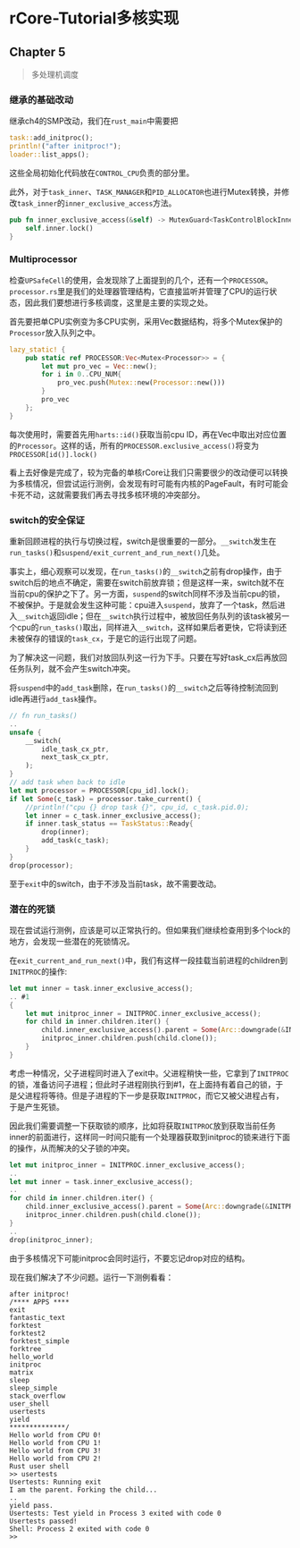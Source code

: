 # rCore-Tutorial多核实现



## Chapter 5

> 多处理机调度



### 继承的基础改动

继承ch4的SMP改动，我们在`rust_main`中需要把

```rust
task::add_initproc();
println!("after initproc!");
loader::list_apps();
```

这些全局初始化代码放在`CONTROL_CPU`负责的部分里。

此外，对于`task_inner`、`TASK_MANAGER`和`PID_ALLOCATOR`也进行Mutex转换，并修改`task_inner`的`inner_exclusive_access`方法。

```rust
pub fn inner_exclusive_access(&self) -> MutexGuard<TaskControlBlockInner> {
    self.inner.lock()
}
```

### Multiprocessor

检查`UPSafeCell`的使用，会发现除了上面提到的几个，还有一个`PROCESSOR`。`processor.rs`里是我们的处理器管理结构，它直接监听并管理了CPU的运行状态，因此我们要想进行多核调度，这里是主要的实现之处。

首先要把单CPU实例变为多CPU实例，采用Vec数据结构，将多个Mutex保护的`Processor`放入队列之中。

```rust
lazy_static! {
    pub static ref PROCESSOR:Vec<Mutex<Processor>> = {
        let mut pro_vec = Vec::new();
        for i in 0..CPU_NUM{
            pro_vec.push(Mutex::new(Processor::new()))
        }
        pro_vec
    };
}
```

每次使用时，需要首先用`harts::id()`获取当前cpu ID，再在Vec中取出对应位置的`Processor`。这样的话，所有的`PROCESSOR.exclusive_access()`将变为`PROCESSOR[id()].lock()`

看上去好像是完成了，较为完备的单核rCore让我们只需要很少的改动便可以转换为多核情况，但尝试运行测例，会发现有时可能有内核的PageFault，有时可能会卡死不动，这就需要我们再去寻找多核环境的冲突部分。

### switch的安全保证

重新回顾进程的执行与切换过程，switch是很重要的一部分。`__switch`发生在`run_tasks()`和`suspend/exit_current_and_run_next()`几处。

事实上，细心观察可以发现，在`run_tasks()`的`__switch`之前有drop操作，由于switch后的地点不确定，需要在switch前放弃锁；但是这样一来，switch就不在当前cpu的保护之下了。另一方面，`suspend`的switch同样不涉及当前cpu的锁，不被保护。于是就会发生这种可能：cpu进入`suspend`，放弃了一个task，然后进入`__switch`返回idle；但在`__switch`执行过程中，被放回任务队列的该task被另一个cpu的`run_tasks()`取出，同样进入`__switch`，这样如果后者更快，它将读到还未被保存的错误的`task_cx`，于是它的运行出现了问题。

为了解决这一问题，我们对放回队列这一行为下手。只要在写好task_cx后再放回任务队列，就不会产生switch冲突。

将`suspend`中的`add_task`删除，在`run_tasks()`的`__switch`之后等待控制流回到idle再进行`add_task`操作。

```rust
// fn run_tasks()
..
unsafe {
    __switch(
        idle_task_cx_ptr,
        next_task_cx_ptr,
    );
}
// add task when back to idle
let mut processor = PROCESSOR[cpu_id].lock();
if let Some(c_task) = processor.take_current() {
    //println!("cpu {} drop task {}", cpu_id, c_task.pid.0);
    let inner = c_task.inner_exclusive_access();
    if inner.task_status == TaskStatus::Ready{
        drop(inner);
        add_task(c_task);
    }
}
drop(processor);
```

至于`exit`中的switch，由于不涉及当前task，故不需要改动。

### 潜在的死锁

现在尝试运行测例，应该是可以正常执行的。但如果我们继续检查用到多个lock的地方，会发现一些潜在的死锁情况。

在`exit_current_and_run_next()`中，我们有这样一段挂载当前进程的children到`INITPROC`的操作:

```rust
let mut inner = task.inner_exclusive_access();
.. #1
{
    let mut initproc_inner = INITPROC.inner_exclusive_access();
    for child in inner.children.iter() {
        child.inner_exclusive_access().parent = Some(Arc::downgrade(&INITPROC));
        initproc_inner.children.push(child.clone());
    }
}
```

考虑一种情况，父子进程同时进入了exit中。父进程稍快一些，它拿到了`INITPROC`的锁，准备访问子进程；但此时子进程刚执行到#1，在上面持有着自己的锁，于是父进程将等待。但是子进程的下一步是获取`INITPROC`，而它又被父进程占有，于是产生死锁。

因此我们需要调整一下获取锁的顺序，比如将获取`INITPROC`放到获取当前任务inner的前面进行，这样同一时间只能有一个处理器获取到initproc的锁来进行下面的操作，从而解决的父子锁的冲突。

```rust
let mut initproc_inner = INITPROC.inner_exclusive_access();
..
let mut inner = task.inner_exclusive_access();
..
for child in inner.children.iter() {
    child.inner_exclusive_access().parent = Some(Arc::downgrade(&INITPROC));
    initproc_inner.children.push(child.clone());
}
..
drop(initproc_inner);
```

由于多核情况下可能initproc会同时运行，不要忘记drop对应的结构。

现在我们解决了不少问题。运行一下测例看看：

```
after initproc!
/**** APPS ****
exit
fantastic_text
forktest
forktest2
forktest_simple
forktree
hello_world
initproc
matrix
sleep
sleep_simple
stack_overflow
user_shell
usertests
yield
**************/
Hello world from CPU 0!
Hello world from CPU 1!
Hello world from CPU 3!
Hello world from CPU 2!
Rust user shell
>> usertests
Usertests: Running exit
I am the parent. Forking the child...
..
yield pass.
Usertests: Test yield in Process 3 exited with code 0
Usertests passed!
Shell: Process 2 exited with code 0
>>
```

